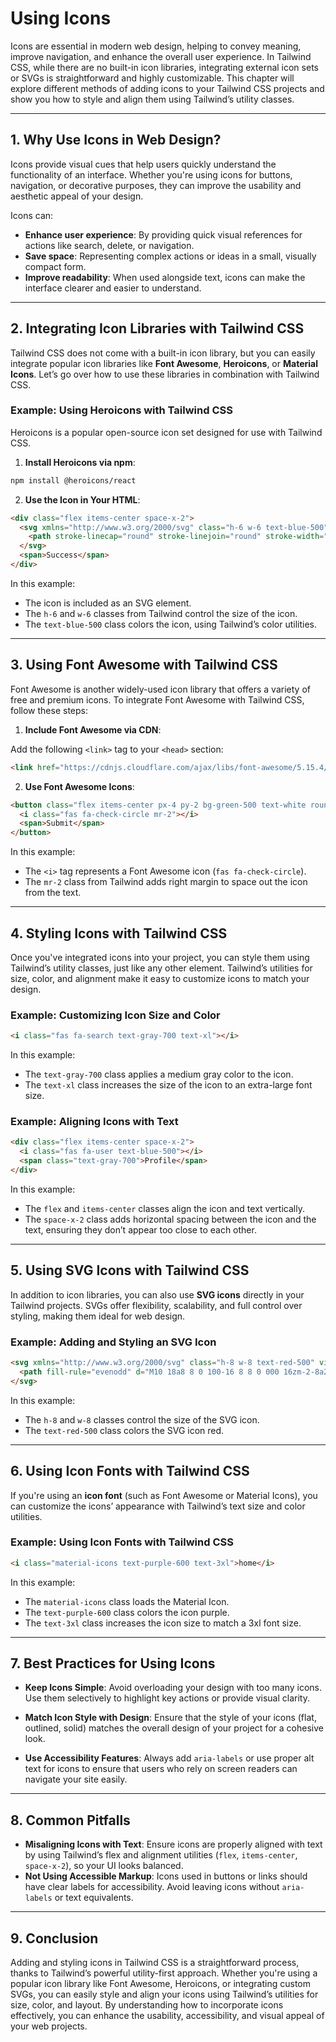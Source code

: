 # Using Icons

Icons are essential in modern web design, helping to convey meaning, improve navigation, and enhance the overall user experience. In Tailwind CSS, while there are no built-in icon libraries, integrating external icon sets or SVGs is straightforward and highly customizable. This chapter will explore different methods of adding icons to your Tailwind CSS projects and show you how to style and align them using Tailwind’s utility classes.

---

## 1. Why Use Icons in Web Design?

Icons provide visual cues that help users quickly understand the functionality of an interface. Whether you're using icons for buttons, navigation, or decorative purposes, they can improve the usability and aesthetic appeal of your design.

Icons can:
- **Enhance user experience**: By providing quick visual references for actions like search, delete, or navigation.
- **Save space**: Representing complex actions or ideas in a small, visually compact form.
- **Improve readability**: When used alongside text, icons can make the interface clearer and easier to understand.

---

## 2. Integrating Icon Libraries with Tailwind CSS

Tailwind CSS does not come with a built-in icon library, but you can easily integrate popular icon libraries like **Font Awesome**, **Heroicons**, or **Material Icons**. Let’s go over how to use these libraries in combination with Tailwind CSS.

### Example: Using Heroicons with Tailwind CSS

Heroicons is a popular open-source icon set designed for use with Tailwind CSS.

1. **Install Heroicons via npm**:

```bash
npm install @heroicons/react
```

2. **Use the Icon in Your HTML**:

```html
<div class="flex items-center space-x-2">
  <svg xmlns="http://www.w3.org/2000/svg" class="h-6 w-6 text-blue-500" fill="none" viewBox="0 0 24 24" stroke="currentColor">
    <path stroke-linecap="round" stroke-linejoin="round" stroke-width="2" d="M5 13l4 4L19 7" />
  </svg>
  <span>Success</span>
</div>
```

In this example:
- The icon is included as an SVG element.
- The `h-6` and `w-6` classes from Tailwind control the size of the icon.
- The `text-blue-500` class colors the icon, using Tailwind’s color utilities.

---

## 3. Using Font Awesome with Tailwind CSS

Font Awesome is another widely-used icon library that offers a variety of free and premium icons. To integrate Font Awesome with Tailwind CSS, follow these steps:

1. **Include Font Awesome via CDN**:

Add the following `<link>` tag to your `<head>` section:

```html
<link href="https://cdnjs.cloudflare.com/ajax/libs/font-awesome/5.15.4/css/all.min.css" rel="stylesheet">
```

2. **Use Font Awesome Icons**:

```html
<button class="flex items-center px-4 py-2 bg-green-500 text-white rounded-lg">
  <i class="fas fa-check-circle mr-2"></i>
  <span>Submit</span>
</button>
```

In this example:
- The `<i>` tag represents a Font Awesome icon (`fas fa-check-circle`).
- The `mr-2` class from Tailwind adds right margin to space out the icon from the text.

---

## 4. Styling Icons with Tailwind CSS

Once you've integrated icons into your project, you can style them using Tailwind’s utility classes, just like any other element. Tailwind’s utilities for size, color, and alignment make it easy to customize icons to match your design.

### Example: Customizing Icon Size and Color

```html
<i class="fas fa-search text-gray-700 text-xl"></i>
```

In this example:
- The `text-gray-700` class applies a medium gray color to the icon.
- The `text-xl` class increases the size of the icon to an extra-large font size.

### Example: Aligning Icons with Text

```html
<div class="flex items-center space-x-2">
  <i class="fas fa-user text-blue-500"></i>
  <span class="text-gray-700">Profile</span>
</div>
```

In this example:
- The `flex` and `items-center` classes align the icon and text vertically.
- The `space-x-2` class adds horizontal spacing between the icon and the text, ensuring they don’t appear too close to each other.

---

## 5. Using SVG Icons with Tailwind CSS

In addition to icon libraries, you can also use **SVG icons** directly in your Tailwind projects. SVGs offer flexibility, scalability, and full control over styling, making them ideal for web design.

### Example: Adding and Styling an SVG Icon

```html
<svg xmlns="http://www.w3.org/2000/svg" class="h-8 w-8 text-red-500" viewBox="0 0 20 20" fill="currentColor">
  <path fill-rule="evenodd" d="M10 18a8 8 0 100-16 8 8 0 000 16zm-2-8a2 2 0 114 0 2 2 0 01-4 0z" clip-rule="evenodd" />
</svg>
```

In this example:
- The `h-8` and `w-8` classes control the size of the SVG icon.
- The `text-red-500` class colors the SVG icon red.

---

## 6. Using Icon Fonts with Tailwind CSS

If you're using an **icon font** (such as Font Awesome or Material Icons), you can customize the icons’ appearance with Tailwind’s text size and color utilities.

### Example: Using Icon Fonts with Tailwind CSS

```html
<i class="material-icons text-purple-600 text-3xl">home</i>
```

In this example:
- The `material-icons` class loads the Material Icon.
- The `text-purple-600` class colors the icon purple.
- The `text-3xl` class increases the icon size to match a 3xl font size.

---

## 7. Best Practices for Using Icons

- **Keep Icons Simple**: Avoid overloading your design with too many icons. Use them selectively to highlight key actions or provide visual clarity.
  
- **Match Icon Style with Design**: Ensure that the style of your icons (flat, outlined, solid) matches the overall design of your project for a cohesive look.
- **Use Accessibility Features**: Always add `aria-labels` or use proper alt text for icons to ensure that users who rely on screen readers can navigate your site easily.

---

## 8. Common Pitfalls

- **Misaligning Icons with Text**: Ensure icons are properly aligned with text by using Tailwind’s flex and alignment utilities (`flex`, `items-center`, `space-x-2`), so your UI looks balanced.
- **Not Using Accessible Markup**: Icons used in buttons or links should have clear labels for accessibility. Avoid leaving icons without `aria-labels` or text equivalents.

---

## 9. Conclusion

Adding and styling icons in Tailwind CSS is a straightforward process, thanks to Tailwind’s powerful utility-first approach. Whether you're using a popular icon library like Font Awesome, Heroicons, or integrating custom SVGs, you can easily style and align your icons using Tailwind’s utilities for size, color, and layout. By understanding how to incorporate icons effectively, you can enhance the usability, accessibility, and visual appeal of your web projects.
